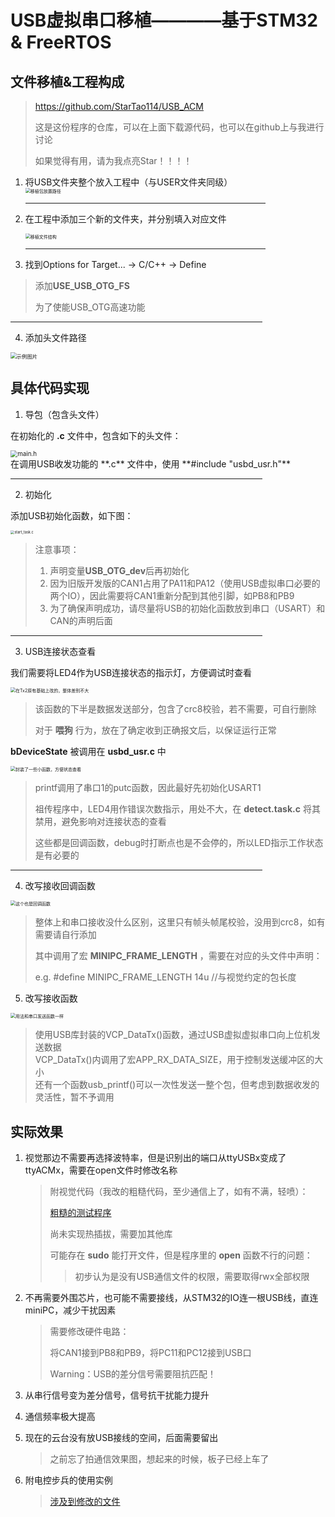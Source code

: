 # USB虚拟串口移植————基于STM32 & FreeRTOS
## 文件移植&工程构成<br>

> https://github.com/StarTao114/USB_ACM
>
> 这是这份程序的仓库，可以在上面下载源代码，也可以在github上与我进行讨论
>
> 如果觉得有用，请为我点亮Star！！！！

1. 将USB文件夹整个放入工程中（与USER文件夹同级）<br>
    <img src="./USBDevevoperGuide/images/PacketPath.png" alt="移植包放置路径" title="这一步没问题吧" style="zoom:50%;" />

    <HR style="FILTER:alpha(opacity=100,finishopacity=0,style=3)" width="80%"color=#987cb9 SIZE=3>

2. 在工程中添加三个新的文件夹，并分别填入对应文件<br>
    <div align=left><img src="./USBDevevoperGuide/images/FileStructure.png" alt="移植文件结构" title="这一步也很简单" style="zoom:50%;" /><br>

    <HR style="FILTER:alpha(opacity=100,finishopacity=0,style=3)" width="80%"color=#987cb9 SIZE=3>

3. 找到Options for Target... -> C/C++ -> Define<br>

  > 添加**USE_USB_OTG_FS**<br>
  >
  > 为了使能USB_OTG高速功能<br>

<HR style="FILTER:alpha(opacity=100,finishopacity=0,style=3)" width="80%"color=#987cb9 SIZE=3>

4. 添加头文件路径<br>

<div align=left>
<img src="./USBDevevoperGuide/images/HeadFilePath.png" alt="示例图片" title="这也很简单的啦" style="zoom:60%;" />

## 具体代码实现

1. 导包（包含头文件）

在初始化的 **.c** 文件中，包含如下的头文件：

<div align=left>
<img src="./USBDevevoperGuide/images/include_init.png" alt="main.h" title="这是硬件使能层面，放Hardware比较合适" style="zoom:70%;" /><br>
在调用USB收发功能的 **.c** 文件中，使用 **#include "usbd_usr.h"**


<HR style="FILTER:alpha(opacity=100,finishopacity=0,style=3)" width="80%"color=#987cb9 SIZE=3>

2. 初始化

添加USB初始化函数，如下图：

<div align=left><img src="./USBDevevoperGuide/images/start_task.png" alt="start_task.c" title="注意细节" style="zoom:40%;" /><br>

> 注意事项：
>
> 1. 声明变量**USB_OTG_dev**后再初始化<br>
> 2. 因为旧版开发版的CAN1占用了PA11和PA12（使用USB虚拟串口必要的两个IO），因此需要将CAN1重新分配到其他引脚，如PB8和PB9<br>
> 3. 为了确保声明成功，请尽量将USB的初始化函数放到串口（USART）和CAN的声明后面<br>

<HR style="FILTER:alpha(opacity=100,finishopacity=0,style=3)" width="80%"color=#987cb9 SIZE=3>

3. USB连接状态查看<br>

我们需要将LED4作为USB连接状态的指示灯，方便调试时查看<br>

<div align=left>
<img src="./USBDevevoperGuide/images/Tx2_task.png" alt="在Tx2原有基础上改的，整体差别不大" title="..." style="zoom:50%;" />

> 该函数的下半是数据发送部分，包含了crc8校验，若不需要，可自行删除
>
> 对于 **喂狗** 行为，放在了确定收到正确报文后，以保证运行正常

**bDeviceState** 被调用在 **usbd_usr.c** 中<br>

<div align=left>
<img src="./USBDevevoperGuide/images/USB_situation.png" alt="封装了一些小函数，方便状态查看" title="小函数就是好用" style="zoom:50%;" />

> printf调用了串口1的putc函数，因此最好先初始化USART1<br>
>
> 祖传程序中，LED4用作错误次数指示，用处不大，在 **detect.task.c** 将其禁用，避免影响对连接状态的查看<br>
>
> 这些都是回调函数，debug时打断点也是不会停的，所以LED指示工作状态是有必要的<br>

<HR style="FILTER:alpha(opacity=100,finishopacity=0,style=3)" width="80%"color=#987cb9 SIZE=10>

4. 改写接收回调函数<br>

<div align=left>
<img src="./USBDevevoperGuide/images/USB_Rx.png" alt="这个也是回调函数" title="和视觉做通信协议的同步" style="zoom:50%;" />

> 整体上和串口接收没什么区别，这里只有帧头帧尾校验，没用到crc8，如有需要请自行添加<br>
>
> 其中调用了宏 **MINIPC_FRAME_LENGTH** ，需要在对应的头文件中声明：<br>
>
> e.g. #define MINIPC_FRAME_LENGTH		14u				//与视觉约定的包长度<br>

5. 改写接收函数<br>

<div align=left>
<img src="./USBDevevoperGuide/images/Send2Host.png" alt="用法和串口发送函数一样" title="应该没有问题" style="zoom:50%;" />

> 使用USB库封装的VCP_DataTx()函数，通过USB虚拟虚拟串口向上位机发送数据<br>
> VCP_DataTx()内调用了宏APP_RX_DATA_SIZE，用于控制发送缓冲区的大小<br>
> 还有一个函数usb_printf()可以一次性发送一整个包，但考虑到数据收发的灵活性，暂不予调用<br>

## 实际效果

1. 视觉那边不需要再选择波特率，但是识别出的端口从ttyUSBx变成了ttyACMx，需要在open文件时修改名称

   > 附视觉代码（我改的粗糙代码，至少通信上了，如有不满，轻喷）：
   >
   > [粗糙的测试程序](./USBDevevoperGuide/Program/VisionTest.zip)
   >
   > 尚未实现热插拔，需要加其他库
   >
   > 可能存在 **sudo** 能打开文件，但是程序里的 **open** 函数不行的问题：
   >
   > > 初步认为是没有USB通信文件的权限，需要取得rwx全部权限

2. 不再需要外围芯片，也可能不需要接线，从STM32的IO连一根USB线，直连miniPC，减少干扰因素

   > 需要修改硬件电路：
   >
   > 将CAN1接到PB8和PB9，将PC11和PC12接到USB口
   >
   > Warning：USB的差分信号需要阻抗匹配！

3. 从串行信号变为差分信号，信号抗干扰能力提升

4. 通信频率极大提高

5. 现在的云台没有放USB接线的空间，后面需要留出

   > 之前忘了拍通信效果图，想起来的时候，板子已经上车了

6. 附电控步兵的使用实例

   > [涉及到修改的文件](./USBDevevoperGuide/Program/Public.zip)
